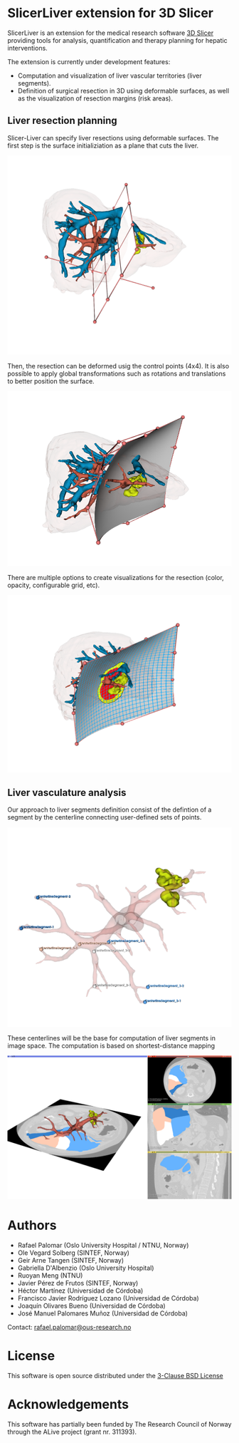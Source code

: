 # SlicerLiver extension for 3D Slicer

SlicerLiver is an extension for the medical research software [3D
Slicer](https://slicer.org "3D Slicer") providing tools for analysis,
quantification and therapy planning for hepatic interventions.

The extension is currently under development features:

- Computation and visualization of liver vascular territories (liver segments).
- Definition of surgical resection in 3D using deformable surfaces, as well as the visualization of resection margins (risk areas).

## Liver resection planning

Slicer-Liver can specify liver resections using deformable surfaces. The first step is the surface initializiation as a plane that cuts the liver.

![Liver planning initialization](https://github.com/ALive-research/Slicer-Liver/blob/master/Screenshots/Slicer-Liver_screenshot_01.png?raw=true)

Then, the resection can be deformed usig the control points (4x4). It is also possible to apply global transformations such as rotations and translations to better position the surface.

![Liver planning modification](https://github.com/ALive-research/Slicer-Liver/blob/master/Screenshots/Slicer-Liver_screenshot_02.png?raw=true)

There are multiple options to create visualizations for the resection (color, opacity, configurable grid, etc).

![Liver planning visualization](https://github.com/ALive-research/Slicer-Liver/blob/master/Screenshots/Slicer-Liver_screenshot_04.png?raw=true)

## Liver vasculature analysis

Our approach to liver segments definition consist of the defintion of a segment by the centerline connecting user-defined sets of points.

![Liver segments -- placing fiducials](https://github.com/ALive-research/Slicer-Liver/blob/master/Screenshots/Slicer-Liver_screenshot_06.png?raw=true)

These centerlines will be the base for computation of liver segments in image space. The computation is based on shortest-distance mapping

![Liver segments -- placing fiducials](https://github.com/ALive-research/Slicer-Liver/blob/master/Screenshots/Slicer-Liver_screenshot_08.png?raw=true)


# Authors

- Rafael Palomar (Oslo University Hospital / NTNU, Norway)
- Ole Vegard Solberg (SINTEF, Norway)
- Geir Arne Tangen (SINTEF, Norway)
- Gabriella D'Albenzio (Oslo University Hospital)
- Ruoyan Meng (NTNU)
- Javier Pérez de Frutos (SINTEF, Norway)
- Héctor Martínez (Universidad de Córdoba)
- Francisco Javier Rodríguez Lozano (Universidad de Córdoba)
- Joaquín Olivares Bueno (Universidad de Córdoba)
- José Manuel Palomares Muñoz (Universidad de Córdoba) 

Contact: [rafael.palomar@ous-research.no](mailto:rafael.palomar@ous-research.no)

# License

 This software is open source distributed under the [3-Clause BSD License](https://github.com/ALive-research/Slicer-Liver/blob/31278dadf0f0f8351c82eb8f7c548ee4f9da1397/LICENSE "3-Clause BSD License")

# Acknowledgements

This software has partially been funded by The Research Council of Norway through the ALive project (grant nr. 311393).
